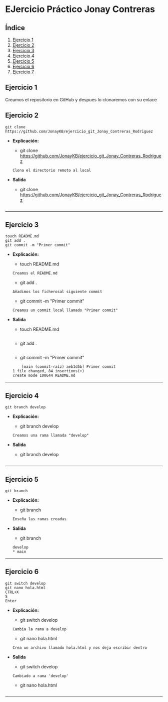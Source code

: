 # EJercicio Práctico Jonay Contreras

## Índice
1. [Ejercicio 1](#ejercicio-1)
2. [Ejercicio 2]()
3. [Ejercicio 3]()
4. [Ejercicio 4]()
5. [Ejercicio 5]()
6. [Ejercicio 6]()
7. [Ejercicio 7]()




## Ejercicio 1
Creamos el repositorio en GitHub y despues lo clonaremos con su enlace

## Ejercicio 2 
```code
git clone https://github.com/JonayKB/ejercicio_git_Jonay_Contreras_Rodriguez
```
- <b>Explicación:</b>
    - git clone https://github.com/JonayKB/ejercicio_git_Jonay_Contreras_Rodriguez
    
    ```code
    Clona el directorio remoto al local
    ```

- <b>Salida</b>
    - git clone https://github.com/JonayKB/ejercicio_git_Jonay_Contreras_Rodriguez
    
    ```code
    
    ```


---

## Ejercicio 3
```code
touch README.md
git add .
git commit -m "Primer commit"
```
- <b>Explicación:</b>
    - touch README.md

    ```code
    Creamos el README.md
    ```

    - git add .
    
    ```code
    Añadimos los ficherosal siguiente commit
    ```

    - git commit -m "Primer commit"
    
    ```code
    Creamos un commit local llamado "Primer commit"
    ```

- <b>Salida</b>
    - touch README.md

    ```code

    ```

    - git add .
    
    ```code

    ```

    - git commit -m "Primer commit"
    
    ```code
        [main (commit-raíz) aeb1d5b] Primer commit
    1 file changed, 84 insertions(+)
    create mode 100644 README.md
    ```

---

## Ejercicio 4
```code
git branch develop
```
- <b>Explicación:</b>
    - git branch develop

    ```code
    Creamos una rama llamada "develop"
    ```


- <b>Salida</b>
    - git branch develop

    ```code

    ```

---

## Ejercicio 5
```code
git branch
```
- <b>Explicación:</b>
    - git branch 

    ```code
    Enseña las ramas creadas
    ```


- <b>Salida</b>
    - git branch 

    ```code
    develop
    * main
    ```

---


## Ejercicio 6
```code
git switch develop
git nano hola.html
CTRL+X
S
Enter
```
- <b>Explicación:</b>
    - git switch develop

    ```code
    Cambia la rama a develop
    ```

    - git nano hola.html

    ```code
    Crea un archivo llamado hola.html y nos deja escribir dentro
    ```


- <b>Salida</b>
    - git switch develop 

    ```code
    Cambiado a rama 'develop'
    ```

    - git nano hola.html

    ```code

    ```
---